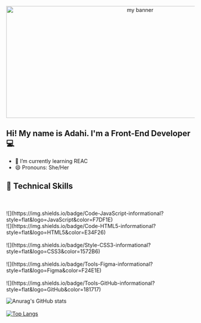 <p align='center'>

<img width='700' height='300' src='https://user-images.githubusercontent.com/107142458/200063143-db95af68-546d-48eb-86a8-b389176caa24.png' alt='my banner'>

</p>



<h2 aling='center'> Hi! My name is Adahi. I'm a Front-End Developer 💻 </h1>


- 🌱 I’m currently learning REAC
- 😄 Pronouns: She/Her

## 💼 Technical Skills
<br>
<br>
![](https://img.shields.io/badge/Code-JavaScript-informational?style=flat&logo=JavaScript&color=F7DF1E)
<br>
![](https://img.shields.io/badge/Code-HTML5-informational?style=flat&logo=HTML5&color=E34F26)
<br>
<br>
![](https://img.shields.io/badge/Style-CSS3-informational?style=flat&logo=CSS3&color=1572B6)
<br>
<br>
![](https://img.shields.io/badge/Tools-Figma-informational?style=flat&logo=Figma&color=F24E1E)
<br>
<br>
![](https://img.shields.io/badge/Tools-GitHub-informational?style=flat&logo=GitHub&color=181717)


![Anurag's GitHub stats](https://github-readme-stats.vercel.app/api?username=Zarahi93&show_icons=true&theme=transparent)
<br>
<br>
[![Top Langs](https://github-readme-stats.vercel.app/api/top-langs/?username=Zarahi93&layout=compact)](https://github.com/Zarahi93)

